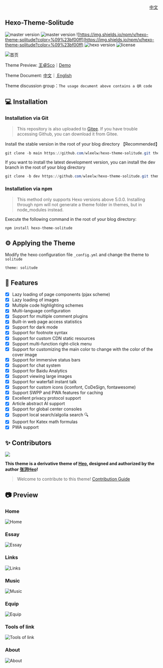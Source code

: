 <div align="right">
  <a title="English" href="/README.md">中文</a>
</div>


## Hexo-Theme-Solitude

![master version](https://img.shields.io/github/package-json/v/wleelw/hexo-theme-solitude/master?color=%231ab1ad&label=master)
![master version](https://img.shields.io/github/package-json/v/wleelw/hexo-theme-solitude/dev?label=dev)
![https://img.shields.io/npm/v/hexo-theme-solitude?color=%09%23bf00ff](https://img.shields.io/npm/v/hexo-theme-solitude?color=%09%23bf00ff)
![hexo version](https://img.shields.io/badge/hexo-5.3.0+-0e83c)
![license](https://img.shields.io/github/license/wleelw/hexo-theme-solitude?color=FF5531)

![首页](https://github.com/wleelw/hexo-theme-solitude/assets/74389842/d008aba4-942d-4fdb-a611-d934c0bad9fe)

Theme Preview:  [王卓Sco](https://blog.wzsco.top/)｜[Demo](https://solitude.wzsco.top/)

Theme Document: [中文](https://docs.wzsco.top/)｜[ English ](https://docs.wzsco.top/en/)

Theme discussion group：`The usage document above contains a QR code`

## 💻 Installation

### Installation via Git

> This repository is also uploaded to [Gitee](https://gitee.com/nsjjd_w/hexo-theme-solitude). If you have trouble accessing Github, you can download it from Gitee.

Install the stable version in the root of your blog directory 【Recommended】

```powershell
git clone -b main https://github.com/wleelw/hexo-theme-solitude.git themes/solitude
```

If you want to install the latest development version, you can install the dev branch in the root of your blog directory

```powershell
git clone -b dev https://github.com/wleelw/hexo-theme-solitude.git themes/solitude
```

### Installation via npm

> This method only supports Hexo versions above 5.0.0. Installing through npm will not generate a theme folder in themes, but in node_modules instead.

Execute the following command in the root of your blog directory:

```powershell
npm install hexo-theme-solitude
```

## ⚙ Applying the Theme

Modify the hexo configuration file `_config.yml` and change the theme to `solitude`

```
theme: solitude
```

## 🎉 Features

- [x] Lazy loading of page components (pjax scheme)
- [x] Lazy loading of images
- [x] Multiple code highlighting schemes
- [x] Multi-language configuration
- [x] Support for multiple comment plugins
- [x] Built-in web page access statistics
- [x] Support for dark mode
- [x] Support for footnote syntax
- [x] Support for custom CDN static resources
- [x] Support multi-function right-click menu
- [x] Support for customizing the main color to change with the color of the cover image
- [x] Support for immersive status bars
- [x] Support for chat system
- [x] Support for Baidu Analytics
- [x] Support viewing large images
- [x] Support for waterfall instant talk
- [x] Support for custom icons (iconfont, CoDeSign, fontawesome)
- [x] Support SWPP and PWA features for caching
- [x] Excellent privacy protocol support
- [x] Article abstract AI support
- [x] Support for global center consoles
- [x] Support local search/algolia search 🔍
- [x] Support for Katex math formulas
- [x] PWA support

## ✨ Contributors

<a href="https://github.com/wleelw/hexo-theme-solitude/graphs/contributors">
  <img src="https://contrib.rocks/image?repo=wleelw/hexo-theme-solitude" />
</a>

**This theme is a derivative theme of [Heo](https://blog.zhheo.com/), designed and authorized by the author [张洪Heo](https://github.com/zhheo)!**

> Welcome to contribute to this theme!  [Contribution Guide](/CONTRIBUTING.md)

## 📷 Preview

### Home
![Home](https://github.com/wleelw/hexo-theme-solitude/assets/74389842/d008aba4-942d-4fdb-a611-d934c0bad9fe)

### Essay
![Essay](https://github.com/wleelw/hexo-theme-solitude/assets/74389842/ef6b2657-25e1-4aab-a9b3-eb631840c8da)

### Links
![Links](https://github.com/wleelw/hexo-theme-solitude/assets/74389842/d82cf750-8679-4a54-b3e2-96ec01e9665f)

### Music
![Music](https://github.com/wleelw/hexo-theme-solitude/assets/74389842/ec8c9276-5b43-4950-99a2-c94cb0e5c39e)

### Equip
![Equip](https://github.com/wleelw/hexo-theme-solitude/assets/74389842/26596846-f39e-4981-8083-ad1c3e8de290)

### Tools of link
![Tools of link](https://github.com/wleelw/hexo-theme-solitude/assets/74389842/d52e6dde-a8a9-4d3c-aa21-fddcfe47de23)

### About
![About](https://github.com/wleelw/hexo-theme-solitude/assets/74389842/46d9db0d-a2d8-4c69-a393-f3388389fbcb)
